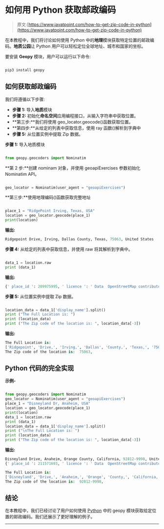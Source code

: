 # 如何用 Python 获取邮政编码

> 原文:[https://www.javatpoint.com/how-to-get-zip-code-in-python](https://www.javatpoint.com/how-to-get-zip-code-in-python)

在本教程中，我们将讨论如何使用 Python 中的**地理**模块获取特定位置的邮政编码。**地质公园**让 Python 用户可以轻松定位全球地址、城市和国家的坐标。

要安装 **Geopy** 模块，用户可以运行以下命令:

```py

pip3 install geopy

```

## 如何获取邮政编码

我们将遵循以下步骤:

*   **步骤 1:** 导入**地质**模块
*   **步骤 2:** 初始化**命名空间**应用编程接口，从输入字符串中获取位置。
*   **第三步:**我们将使用 geo_locator.geocode()函数获取位置。
*   **第四步:**从给定的列表中获取信息，使用 ray 函数()解析到字典中
*   **步骤 5:** 从位置实例中提取 Zip 数据。

**步骤 1:** 导入地质模块

```py

from geopy.geocoders import Nominatim

```

**第 2 步:**创建 nominam 对象，并使用 geoapiExercises 参数初始化 Nominatim API。

```py

geo_locator = Nominatim(user_agent = "geoapiExercises")

```

**第三步:**使用地理编码()函数获取完整地址

```py

place_1 = "RidgePoint Irving, Texas, USA"
location = geo_locator.geocode(place_1)
print(location)

```

**输出:**

```py
Ridgepoint Drive, Irving, Dallas County, Texas, 75063, United States

```

**步骤 4:** 从给定的列表中获取信息，并使用 raw 将其解析到字典中。

```py

data_1 = location.raw
print (data_1)

```

**输出:**

```py
{' place_id ': 209975995, ' licence ': ' Data  OpenStreetMap contributors, ODbL 1.0\. https://osm.org/copyright ', ' osm_type ': ' way ', ' osm_id ': 567473012, ' boundingbox ': [' 32.908872 ', ' 32.9091407 ', ' -96.9887504 ', ' -96.9883353 '], ' lat ': ' 32.9088978 ', ' lon ': ' -96.9886835 ', ' display_name ':       ' Ridgepoint Drive, Irving, Dallas County, Texas, 75063, United States ', ' class ': 'highway ', ' type ': ' tertiary ', ' importance ': 0.42000000000000004}

```

**步骤 5:** 从位置实例中提取 Zip 数据。

```py

location_data = data_1['display_name'].split()
print ("The Full Location is: ")
print (location_data)
print ("The Zip code of the location is: ", location_data[-3])

```

**输出:**

```py
The Full Location is: 
['Ridgepoint', 'Drive,', 'Irving,', 'Dallas', 'County,', 'Texas,', '75063,', 'United', 'States']
The Zip code of the location is:  75063,

```

## Python 代码的完全实现

**示例-**

```py

from geopy.geocoders import Nominatim
geo_locator = Nominatim(user_agent = "geoapiExercises")
place_1 = "Disneyland Dr, Anaheim, USA"
location = geo_locator.geocode(place_1)
print(location)
data_1 = location.raw
print (data_1)
location_data = data_1['display_name'].split()
print ("\nThe Full Location is: ")
print (location_data)
print ("The Zip code of the location is: ", location_data[-3])

```

**输出:**

```py
Disneyland Drive, Anaheim, Orange County, California, 92812-9998, United States
{' place_id ': 211571693, ' licence ': ' Data  OpenStreetMap contributors, ODbL 1.0\. https://osm.org/copyright ', ' osm_type ': ' way ', ' osm_id ': 568143583, ' boundingbox ': [' 33.8184966 ', ' 33.8200236 ', ' -117.9229381 ', ' -117.9224363 '], ' lat ': ' 33.819073 ', ' lon ': ' -117.9226168 ', ' display_name ': 'Disneyland Drive, Anaheim, Orange County, California, 92812-9998, United States ', ' class ': ' highway ', ' type ': ' secondary ', ' importance ': 0.41000000000000003}

The Full Location is: 
['Disneyland', 'Drive,', 'Anaheim,', 'Orange', 'County,', 'California,', '92812-9998,', 'United', 'States']
The Zip code of the location is:  92812-9998,

```

## 结论

在本教程中，我们已经讨论了用户如何使用 [Python](https://www.javatpoint.com/python-tutorial) 中的 geopy 模块获取给定位置的邮政编码。我们还展示了更好理解的例子。

* * *